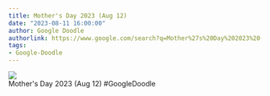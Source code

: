 ```yaml
---
title: Mother's Day 2023 (Aug 12)
date: "2023-08-11 16:00:00"
author: Google Doodle
authorlink: https://www.google.com/search?q=Mother%27s%20Day%202023%20(Aug%2012)
tags:
- Google-Doodle
---
```

<img src="https://www.google.com/logos/doodles/2023/mothers-day-2023-aug-12-6753651837109919-l.png" referrerpolicy="no-referrer"><br>Mother's Day 2023 (Aug 12) #GoogleDoodle